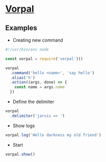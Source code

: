 # [Vorpal](https://github.com/dthree/vorpal)

## Examples

- Creating new command
```javascript
#!/usr/bin/env node

const vorpal = require('vorpal')()

vorpal
  .command('hello <name>', 'say hello')
  .alias('h')
  .action((args, done) => {
    const name = args.name
  })
```
- Define the delimiter
```javascript
vorpal
  .delimiter('jarvis => ')
```

- Show logs
```javascript
vorpal.log('Hello darkness my old friend')
```

- Start
```javascript
vorpal.show()
```